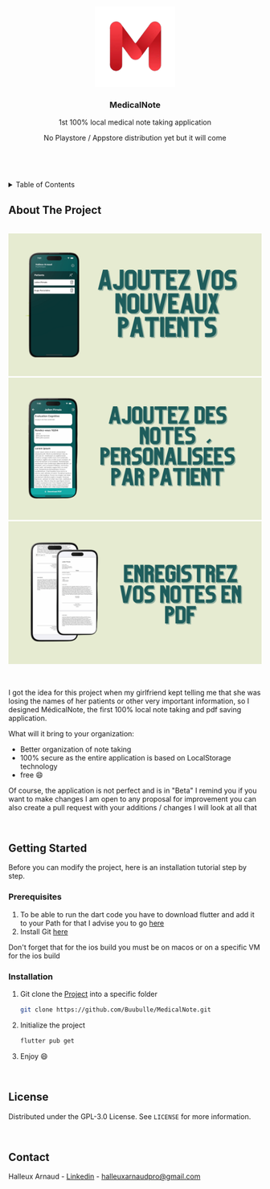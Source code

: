 
<!-- PROJECT LOGO -->
<br />
<div align="center">
  <a href="https://github.com/Buubulle/MedicalNote">
    <img src="srcgit/logowithoutback.png" alt="Logo" width="160" height="160">
  </a>

  <h3 align="center">MedicalNote</h3>

  <p align="center">
    1st 100% local medical note taking application
  </p>
  <p align="center">
    No Playstore / Appstore distribution yet but it will come
  </p>
</div>

$~$

$~$

<!-- TABLE OF CONTENTS -->
<details>
  <summary>Table of Contents</summary>
  <ol>
    <li>
      <a href="#about-the-project">About The Project</a>
    </li>
    <li>
      <a href="#getting-started">Getting Started</a>
      <ul>
        <li><a href="#prerequisites">Prerequisites</a></li>
        <li><a href="#installation">Installation</a></li>
      </ul>
    </li>
    <li><a href="#license">License</a></li>
    <li><a href="#contact">Contact</a></li>
  </ol>
</details>

<!-- ABOUT THE PROJECT -->
## About The Project

<br />
<div align="center">
  <a href="https://github.com/Buubulle/MedicalNote">
    <img src="srcgit/1.png">
    <img src="srcgit/2.png">
    <img src="srcgit/3.png">
  </a>
</div>

$~$

I got the idea for this project when my girlfriend kept telling me that she was losing the names of her patients or other very important information, so I designed MédicalNote, the first 100% local note taking and pdf saving application.

What will it bring to your organization:

* Better organization of note taking
* 100% secure as the entire application is based on LocalStorage technology
* free :smile:


Of course, the application is not perfect and is in "Beta" I remind you if you want to make changes I am open to any proposal for improvement you can also create a pull request with your additions / changes I will look at all that 

$~$

<!-- GETTING STARTED -->
## Getting Started

Before you can modify the project, here is an installation tutorial step by step.

### Prerequisites

1. To be able to run the dart code you have to download flutter and add it to your Path for that I advise you to go [here](https://docs.flutter.dev/get-started/install)
2. Install Git [here](https://git-scm.com/downloads)

Don't forget that for the ios build you must be on macos or on a specific VM for the ios build

### Installation

1. Git clone the [Project](https://github.com/Buubulle/MedicalNote) into a specific folder
   ```sh
   git clone https://github.com/Buubulle/MedicalNote.git
   ```
3. Initialize the project
   ```sh
   flutter pub get
   ```
4. Enjoy :smile:

$~$

<!-- LICENSE -->
## License

Distributed under the GPL-3.0 License. See `LICENSE` for more information.

$~$

<!-- CONTACT -->
## Contact

Halleux Arnaud - [Linkedin](https://www.linkedin.com/in/arnaud-halleux-64a061258/) - halleuxarnaudpro@gmail.com

$~$
